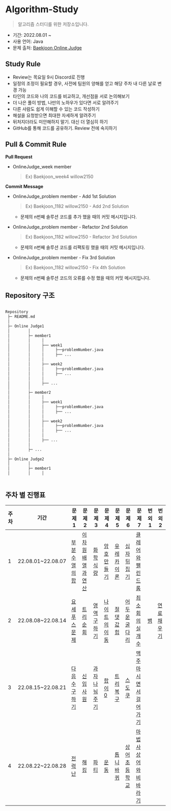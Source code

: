 # Algorithm-Study

 > 알고리즘 스터디를 위한 저장소입니다.

 - 기간: 2022.08.01 ~
 - 사용 언어: Java
 - 문제 출처: [Baekjoon Online Judge](https://www.acmicpc.net/)



## Study Rule

 - Review는 목요일 9시 Discord로 진행
 - 일정의 조정이 필요할 경우, 사전에 팀원의 양해를 얻고 해당 주차 내 다른 날로 변경 가능
 - 타인의 코드와 나의 코드를 비교하고, 개선점을 서로 논의해보기
 - 더 나은 풀이 방법, 나만의 노하우가 있다면 서로 알려주기
 - 다른 사람도 쉽게 이해할 수 있는 코드 작성하기
 - 해설을 요청받으면 최대한 자세하게 알려주기
 - 뒤처지더라도 미안해하지 말기. 대신 더 열심히 하기
 - GitHub를 통해 코드를 공유하기. Review 전에 숙지하기



## Pull & Commit Rule

 **Pull Request**

 - OnlineJudge_week member

   > Ex) Baekjoon_week4 willow2150


 **Commit Message**

 - OnlineJudge_problem member - Add 1st Solution

   > Ex) Baekjoon_1182 willow2150 - Add 2nd Solution

   - 문제의 n번째 솔루션 코드를 추가 했을 때의 커밋 메시지입니다.


 - OnlineJudge_problem member - Refactor 2nd Solution
   
   > Ex) Baekjoon_1182 willow2150 - Refactor 3rd Solution

   - 문제의 n번째 솔루션 코드를 리팩토링 했을 때의 커밋 메시지입니다.


 - OnlineJudge_problem member - Fix 3rd Solution
   
   > Ex) Baekjoon_1182 willow2150 - Fix 4th Solution

   - 문제의 n번째 솔루션 코드의 오류를 수정 했을 때의 커밋 메시지입니다.



## Repository 구조

```bash

Repository
 ├─ README.md
 │
 ├─ Online Judge1
 │        │
 │        ├─ member1
 │        │     │
 │        │     ├── week1
 │        │     │     ├──problemNumber.java
 │        │     │     ├── ...
 │        │     │
 │        │     ├── week2
 │        │     │     ├──problemNumber.java
 │        │     │     ├── ...
 │        │     │
 │        │     ├── ...
 │        │    
 │        ├─ member2
 │        │     │
 │        │     ├── week1
 │        │     │     ├──problemNumber.java
 │        │     │     ├── ...
 │        │     │
 │        │     ├── week2
 │        │     │     ├──problemNumber.java
 │        │     │     ├── ...
 │        │     │
 │        │     ├── ...
 │        │    
 │        ├─ ...
 │            
 ├─ Online Judge2
 │        │
 │        ├─ member1
 │        │     │
 
``` 



## 주차 별 진행표

|주차|기간|문제 1|문제 2|문제 3|문제 4|문제 5|문제 6|문제 7|번외 1|번외 2|
|-----|-----|-----|-----|-----|-----|-----|-----|-----|-----|-----|
|1|22.08.01~22.08.07|[부분수열의 합](https://www.acmicpc.net/problem/1182)|[이차원 배열과 연산](https://www.acmicpc.net/problem/17140)|[화학식량](https://www.acmicpc.net/problem/2257)|[암호 만들기](https://www.acmicpc.net/problem/1759)|[유레카 이론](https://www.acmicpc.net/problem/10448)|[십자뒤집기](https://www.acmicpc.net/problem/10472)|[클레어와 팰린드롬](https://www.acmicpc.net/problem/17502)|||
|2|22.08.08~22.08.14|[요세푸스 문제](https://www.acmicpc.net/problem/1158)|[트리 순회](https://www.acmicpc.net/problem/1991)|[영역 구하기](https://www.acmicpc.net/problem/2583)|[나이트의 이동](https://www.acmicpc.net/problem/7562)|[절댓값 힙](https://www.acmicpc.net/problem/11286)|[어두운 굴다리](https://www.acmicpc.net/problem/17266)|[최소 회의실 개수](https://www.acmicpc.net/problem/19598)|[뱀](https://www.acmicpc.net/problem/3190)|[연료 채우기](https://www.acmicpc.net/problem/1826)|
|3|22.08.15~22.08.21|[다음수 구하기](https://www.acmicpc.net/problem/2697)|[신입 사원](https://www.acmicpc.net/problem/1946)|[과자 나눠주기](https://www.acmicpc.net/problem/16401)|[합이 0](https://www.acmicpc.net/problem/3151)|[트리 복구](https://www.acmicpc.net/problem/6597)|[스도쿠](https://www.acmicpc.net/problem/2239)|[맥주 마시면서 걸어가기](https://www.acmicpc.net/problem/9205)|
|4|22.08.22~22.08.28|[전력난](https://www.acmicpc.net/problem/6497)|[해킹](https://www.acmicpc.net/problem/10282)|[파티](https://www.acmicpc.net/problem/1238)|[운동](https://www.acmicpc.net/problem/1956)|[톱니바퀴](https://www.acmicpc.net/problem/14891)|[상어 초등학교](https://www.acmicpc.net/problem/21608)|[마법사 상어와 비바라기](https://www.acmicpc.net/problem/21610)|
